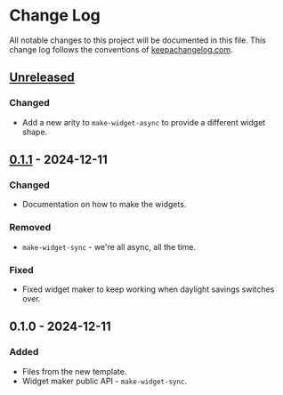 # Change Log
All notable changes to this project will be documented in this file. This change log follows the conventions of [keepachangelog.com](http://keepachangelog.com/).

## [Unreleased]
### Changed
- Add a new arity to `make-widget-async` to provide a different widget shape.

## [0.1.1] - 2024-12-11
### Changed
- Documentation on how to make the widgets.

### Removed
- `make-widget-sync` - we're all async, all the time.

### Fixed
- Fixed widget maker to keep working when daylight savings switches over.

## 0.1.0 - 2024-12-11
### Added
- Files from the new template.
- Widget maker public API - `make-widget-sync`.

[Unreleased]: https://sourcehost.site/your-name/fantasy-app/compare/0.1.1...HEAD
[0.1.1]: https://sourcehost.site/your-name/fantasy-app/compare/0.1.0...0.1.1
